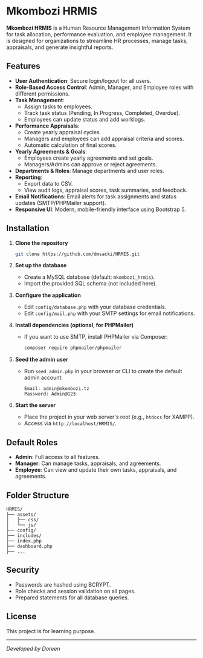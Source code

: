# Mkombozi HRMIS

**Mkombozi HRMIS** is a Human Resource Management Information System for task allocation, performance evaluation, and employee management. It is designed for organizations to streamline HR processes, manage tasks, appraisals, and generate insightful reports.

## Features

- **User Authentication**: Secure login/logout for all users.
- **Role-Based Access Control**: Admin, Manager, and Employee roles with different permissions.
- **Task Management**:
  - Assign tasks to employees.
  - Track task status (Pending, In Progress, Completed, Overdue).
  - Employees can update status and add worklogs.
- **Performance Appraisals**:
  - Create yearly appraisal cycles.
  - Managers and employees can add appraisal criteria and scores.
  - Automatic calculation of final scores.
- **Yearly Agreements & Goals**:
  - Employees create yearly agreements and set goals.
  - Managers/Admins can approve or reject agreements.
- **Departments & Roles**: Manage departments and user roles.
- **Reporting**:
  - Export data to CSV.
  - View audit logs, appraisal scores, task summaries, and feedback.
- **Email Notifications**: Email alerts for task assignments and status updates (SMTP/PHPMailer support).
- **Responsive UI**: Modern, mobile-friendly interface using Bootstrap 5.

## Installation

1. **Clone the repository**  
   ```sh
   git clone https://github.com/dmsacki/HRMIS.git
   ```

2. **Set up the database**
   - Create a MySQL database (default: `mkombozi_hrmis`).
   - Import the provided SQL schema (not included here).

3. **Configure the application**
   - Edit `config/database.php` with your database credentials.
   - Edit `config/mail.php` with your SMTP settings for email notifications.

4. **Install dependencies (optional, for PHPMailer)**
   - If you want to use SMTP, install PHPMailer via Composer:
     ```sh
     composer require phpmailer/phpmailer
     ```

5. **Seed the admin user**
   - Run `seed_admin.php` in your browser or CLI to create the default admin account:
     ```
     Email: admin@mkombozi.tz
     Password: Admin@123
     ```

6. **Start the server**
   - Place the project in your web server's root (e.g., `htdocs` for XAMPP).
   - Access via `http://localhost/HRMIS/`.

## Default Roles

- **Admin**: Full access to all features.
- **Manager**: Can manage tasks, appraisals, and agreements.
- **Employee**: Can view and update their own tasks, appraisals, and agreements.

## Folder Structure

```
HRMIS/
├── assets/
│   ├── css/
│   └── js/
├── config/
├── includes/
├── index.php
├── dashboard.php
├── ...
```

## Security

- Passwords are hashed using BCRYPT.
- Role checks and session validation on all pages.
- Prepared statements for all database queries.

## License

This project is for learning purpose.

---

*Developed by Doreen*
